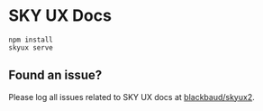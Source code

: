 # SKY UX Docs

```
npm install
skyux serve
```

## Found an issue?

Please log all issues related to SKY UX docs at [blackbaud/skyux2](https://github.com/blackbaud/skyux2/issues).
